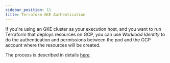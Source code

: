 ```yaml
---
sidebar_position: 11
title: Terraform GKE Authentication
---
```


If you're using an GKE cluster as your execution host, and you want to run Terraform that deploys resources on GCP, you can use *Workload Identity* to do the authentication and permissions between the pod and the GCP account where the resources will be created.

The process is described in details [here](https://cloud.google.com/kubernetes-engine/docs/how-to/workload-identity#gcloud_3).


